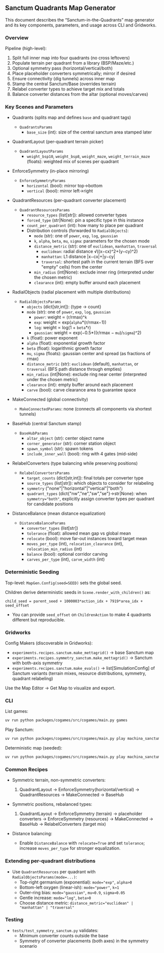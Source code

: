 ## Sanctum Quadrants Map Generator

This document describes the “Sanctum-in-the-Quadrants” map generator and its key components, parameters, and usage
across CLI and Gridworks.

### Overview

Pipeline (high-level):

1. Split full inner map into four quadrants (no cross leftovers)
2. Populate terrain per quadrant from a library (BSP/Maze/etc.)
3. Optional symmetry pass (horizontal/vertical/both)
4. Place placeholder converters symmetrically; mirror if desired
5. Ensure connectivity (dig tunnels) across inner map
6. Stamp the central Sanctum/Base (overrides terrain)
7. Relabel converter types to achieve target mix and totals
8. Balance converter distances from the altar (optional moves/carves)

### Key Scenes and Parameters

- Quadrants (splits map and defines `base` and quadrant tags)
  - `QuadrantsParams`
    - `base_size` (int): size of the central sanctum area stamped later

- QuadrantLayout (per-quadrant terrain picker)
  - `QuadrantLayoutParams`
    - `weight_bsp10`, `weight_bsp8`, `weight_maze`, `weight_terrain_maze` (floats): weighted mix of scenes per quadrant

- EnforceSymmetry (in-place mirroring)
  - `EnforceSymmetryParams`
    - `horizontal` (bool): mirror top→bottom
    - `vertical` (bool): mirror left→right

- QuadrantResources (per-quadrant converter placement)
  - `QuadrantResourcesParams`
    - `resource_types` (list[str]): allowed converter types
    - `forced_type` (str|None): pin a specific type in this instance
    - `count_per_quadrant` (int): how many to place per quadrant
    - Distribution controls (forwarded to `RadialObjects`):
      - `mode` (str): one of `power`, `exp`, `log`, `gaussian`
      - `k`, `alpha`, `beta`, `mu`, `sigma`: parameters for the chosen mode
      - `distance_metric` (str): one of `euclidean`, `manhattan`, `traversal`
        - `euclidean`: radial distance √((x−cx)^2+(y−cy)^2)
        - `manhattan`: L1 distance |x−cx|+|y−cy|
        - `traversal`: shortest path in the current terrain (BFS over "empty" cells) from the center
      - `min_radius` (int|None): exclude inner ring (interpreted under the chosen metric)
      - `clearance` (int): empty buffer around each placement

- RadialObjects (radial placement with multiple distributions)
  - `RadialObjectsParams`
    - `objects` (dict[str,int]): {type → count}
    - `mode` (str): one of `power`, `exp`, `log`, `gaussian`
      - `power`: weight ∝ (r/rmax)^`k`
      - `exp`: weight ∝ exp(`alpha`\*(r/rmax−1))
      - `log`: weight ∝ log(1 + `beta`\*r)
      - `gaussian`: weight ∝ exp(−0.5\*((r/rmax − `mu`)/`sigma`)^2)
    - `k` (float): power exponent
    - `alpha` (float): exponential growth factor
    - `beta` (float): logarithmic growth factor
    - `mu`, `sigma` (floats): gaussian center and spread (as fractions of rmax)
    - `distance_metric` (str): `euclidean` (default), `manhattan`, or `traversal` (BFS path distance through empties)
    - `min_radius` (int|None): exclude ring near center (interpreted under the chosen metric)
    - `clearance` (int): empty buffer around each placement
    - `carve` (bool): carve clearance area to guarantee space

- MakeConnected (global connectivity)
  - `MakeConnectedParams`: none (connects all components via shortest tunnels)

- BaseHub (central Sanctum stamp)
  - `BaseHubParams`
    - `altar_object` (str): center object name
    - `corner_generator` (str): corner station object
    - `spawn_symbol` (str): spawn tokens
    - `include_inner_wall` (bool): ring with 4 gates (mid-side)

- RelabelConverters (type balancing while preserving positions)
  - `RelabelConvertersParams`
    - `target_counts` (dict[str,int]): final totals per converter type
    - `source_types` (list[str]): which objects to consider for relabeling
    - `symmetry` ("none"|"horizontal"|"vertical"|"both")
    - `quadrant_types` (dict{"nw","ne","sw","se"}→str|None): when `symmetry="both"`, explicitly assign converter types
      per quadrant for candidate positions

- DistanceBalance (mean distance equalization)
  - `DistanceBalanceParams`
    - `converter_types` (list[str])
    - `tolerance` (float): allowed mean gap vs global mean
    - `relocate` (bool): move far-out instances toward target mean
    - `moves_per_type` (int), `relocation_clearance` (int), `relocation_min_radius` (int)
    - `balance` (bool): optional corridor carving
    - `carves_per_type` (int), `carve_width` (int)

### Deterministic Seeding

Top-level: `MapGen.Config(seed=SEED)` sets the global seed.

Children derive deterministic seeds in `Scene.render_with_children()` as:

`child_seed = parent_seed + 1000003*action_idx + 7919*area_idx + seed_offset`

- You can provide `seed_offset` on `ChildrenAction` to make 4 quadrants different but reproducible.

### Gridworks

Config Makers (discoverable in Gridworks):

- `experiments.recipes.sanctum.make_mettagrid()` → base Sanctum map
- `experiments.recipes.symmetry_sanctum.make_mettagrid()` → Sanctum with both-axis symmetry
- `experiments.recipes.sanctum.make_evals()` → list[SimulationConfig] of Sanctum variants (terrain mixes, resource
  distributions, symmetry, quadrant relabeling)

Use the Map Editor → Get Map to visualize and export.

### CLI

List games:

```bash
uv run python packages/cogames/src/cogames/main.py games
```

Play Sanctum:

```bash
uv run python packages/cogames/src/cogames/main.py play machina_sanctum --steps 200 --interactive 0
```

Deterministic map (seeded):

```bash
uv run python packages/cogames/src/cogames/main.py play machina_sanctum --steps 200 --interactive 0 --seed 123
```

### Common Recipes

- Symmetric terrain, non-symmetric converters:
  1. QuadrantLayout → EnforceSymmetry(horizontal/vertical) → QuadrantResources → MakeConnected → BaseHub

- Symmetric positions, rebalanced types:
  1. QuadrantLayout → EnforceSymmetry (terrain) → placeholder converters → EnforceSymmetry (resources) → MakeConnected →
     BaseHub → RelabelConverters (target mix)

- Distance balancing:
  - Enable `DistanceBalance` with `relocate=True` and set `tolerance`; increase `moves_per_type` for stronger
    equalization.

### Extending per-quadrant distributions

- Use `QuadrantResources` per quadrant with `RadialObjectsParams(mode=...)`:
  - Top-right germanium (exponential): `mode="exp"`, `alpha>0`
  - Bottom-left oxygen (linear-ish): `mode="power"`, `k≈1`
  - Outer-ring bias: `mode="gaussian"`, `mu≈0.9`, `sigma≈0.05`
  - Gentle increase: `mode="log"`, `beta>0`
  - Choose distance metric: `distance_metric="euclidean" | "manhattan" | "traversal"`

### Testing

- `tests/test_symmetry_sanctum.py` validates:
  - Minimum converter counts outside the base
  - Symmetry of converter placements (both axes) in the symmetry scenario
